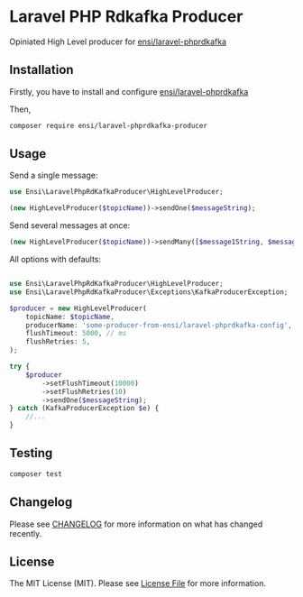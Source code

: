 # Laravel PHP Rdkafka Producer

Opiniated High Level producer for [ensi/laravel-phprdkafka](https://github.com/ensi-platform/laravel-php-rdkafka)

## Installation

Firstly, you have to install and configure [ensi/laravel-phprdkafka](https://github.com/ensi-platform/laravel-php-rdkafka)

Then,
```bash
composer require ensi/laravel-phprdkafka-producer
```

## Usage

Send a single message:

```php
use Ensi\LaravelPhpRdKafkaProducer\HighLevelProducer;

(new HighLevelProducer($topicName))->sendOne($messageString);
```

Send several messages at once:

```php
(new HighLevelProducer($topicName))->sendMany([$message1String, $message2String]);
```

All options with defaults:

```php

use Ensi\LaravelPhpRdKafkaProducer\HighLevelProducer;
use Ensi\LaravelPhpRdKafkaProducer\Exceptions\KafkaProducerException;

$producer = new HighLevelProducer(
    topicName: $topicName, 
    producerName: 'some-producer-from-ensi/laravel-phprdkafka-config', 
    flushTimeout: 5000, // ms
    flushRetries: 5,
);

try {
    $producer
        ->setFlushTimeout(10000)
        ->setFlushRetries(10)
        ->sendOne($messageString);
} catch (KafkaProducerException $e) {
    //...
}

```

## Testing

```bash
composer test
```

## Changelog

Please see [CHANGELOG](CHANGELOG.md) for more information on what has changed recently.

## License

The MIT License (MIT). Please see [License File](LICENSE.md) for more information.

